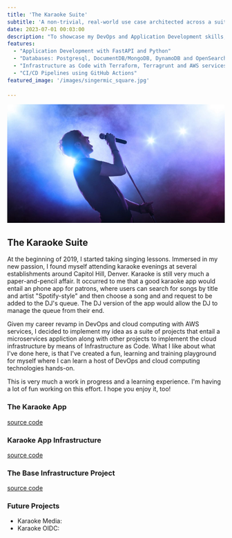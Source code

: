 ```yaml
---
title: 'The Karaoke Suite'
subtitle: 'A non-trivial, real-world use case architected across a suite of projects.'
date: 2023-07-01 00:03:00
description: "To showcase my DevOps and Application Development skills, this suite of projects features:"
features:
  - "Application Development with FastAPI and Python"
  - "Databases: Postgresql, DocumentDB/MongoDB, DynamoDB and OpenSearch"
  - "Infrastructure as Code with Terraform, Terragrunt and AWS services"
  - "CI/CD Pipelines using GitHub Actions"
featured_image: '/images/singermic_square.jpg'
  
---
```


![](/images/singermic_landscape.jpg)


## The Karaoke Suite
At the beginning of 2019, I started taking singing lessons. Immersed in my new passion, I found myself attending karaoke evenings at several establishments around Capitol Hill, Denver. Karaoke is still very much a paper-and-pencil affair. It occurred to me that a good karaoke app would entail an phone app for patrons, where users can search for songs by title and artist "Spotify-style" and then choose a song and and request to be added to the DJ's queue. The DJ version of the app would allow the DJ to manage the queue from their end. 

Given my career revamp in DevOps and cloud computing with AWS services, I decided to implement my idea as a suite of projects that entail a microservices appliction along with other projects to implement the cloud infrastructure by means of Infrastructure as Code. What I like about what I've done here, is that I've created a fun, learning and training playground for myself where I can learn a host of DevOps and cloud computing technologies hands-on.

This is very much a work in progress and a learning experience. I'm having a lot of fun working on this effort. I hope you enjoy it, too!

### The Karaoke App
[source code](https://github.com/lukewyman/karaoke-app)

### Karaoke App Infrastructure
[source code](https://github.com/lukewyman/karaoke-with-infra-and-pipeline)

### The Base Infrastructure Project
[source code](https://github.com/lukewyman/karaoke-base-infrastructure)

### Future Projects
- Karaoke Media:
- Karaoke OIDC: 

